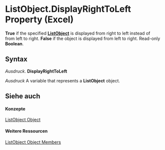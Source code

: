 
# ListObject.DisplayRightToLeft Property (Excel)

 **True** if the specified **[ListObject](46de6c4f-8ce0-0c7d-da59-6e52f5eab612.md)** is displayed from right to left instead of from left to right. **False** if the object is displayed from left to right. Read-only **Boolean**.


## Syntax

 _Ausdruck_. **DisplayRightToLeft**

 _Ausdruck_ A variable that represents a **ListObject** object.


## Siehe auch


#### Konzepte


[ListObject Object](46de6c4f-8ce0-0c7d-da59-6e52f5eab612.md)
#### Weitere Ressourcen


[ListObject Object Members](http://msdn.microsoft.com/library/d34f895c-cf60-f644-866b-7b757716e7a6%28Office.15%29.aspx)